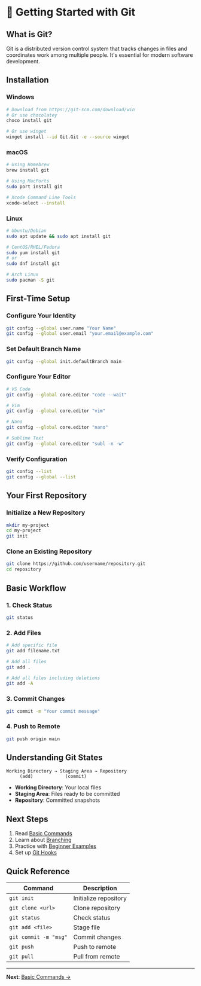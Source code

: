 # 🚀 Getting Started with Git

## What is Git?

Git is a distributed version control system that tracks changes in files and coordinates work among multiple people. It's essential for modern software development.

## Installation

### Windows
```bash
# Download from https://git-scm.com/download/win
# Or use chocolatey
choco install git

# Or use winget
winget install --id Git.Git -e --source winget
```

### macOS
```bash
# Using Homebrew
brew install git

# Using MacPorts
sudo port install git

# Xcode Command Line Tools
xcode-select --install
```

### Linux
```bash
# Ubuntu/Debian
sudo apt update && sudo apt install git

# CentOS/RHEL/Fedora
sudo yum install git
# or
sudo dnf install git

# Arch Linux
sudo pacman -S git
```

## First-Time Setup

### Configure Your Identity
```bash
git config --global user.name "Your Name"
git config --global user.email "your.email@example.com"
```

### Set Default Branch Name
```bash
git config --global init.defaultBranch main
```

### Configure Your Editor
```bash
# VS Code
git config --global core.editor "code --wait"

# Vim
git config --global core.editor "vim"

# Nano
git config --global core.editor "nano"

# Sublime Text
git config --global core.editor "subl -n -w"
```

### Verify Configuration
```bash
git config --list
git config --global --list
```

## Your First Repository

### Initialize a New Repository
```bash
mkdir my-project
cd my-project
git init
```

### Clone an Existing Repository
```bash
git clone https://github.com/username/repository.git
cd repository
```

## Basic Workflow

### 1. Check Status
```bash
git status
```

### 2. Add Files
```bash
# Add specific file
git add filename.txt

# Add all files
git add .

# Add all files including deletions
git add -A
```

### 3. Commit Changes
```bash
git commit -m "Your commit message"
```

### 4. Push to Remote
```bash
git push origin main
```

## Understanding Git States

```
Working Directory → Staging Area → Repository
     (add)            (commit)
```

- **Working Directory**: Your local files
- **Staging Area**: Files ready to be committed
- **Repository**: Committed snapshots

## Next Steps

1. Read [Basic Commands](../basics/basic-commands.md)
2. Learn about [Branching](../basics/branching.md)
3. Practice with [Beginner Examples](../../examples/beginner/)
4. Set up [Git Hooks](../../templates/hooks/)

## Quick Reference

| Command | Description |
|---------|-------------|
| `git init` | Initialize repository |
| `git clone <url>` | Clone repository |
| `git status` | Check status |
| `git add <file>` | Stage file |
| `git commit -m "msg"` | Commit changes |
| `git push` | Push to remote |
| `git pull` | Pull from remote |

---

**Next**: [Basic Commands →](basic-commands.md)
